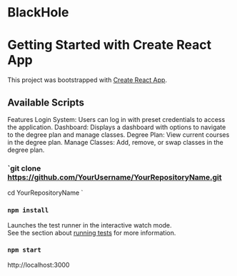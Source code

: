 # BlackHole
# Getting Started with Create React App

This project was bootstrapped with [Create React App](https://github.com/facebook/create-react-app).

## Available Scripts

Features
Login System: Users can log in with preset credentials to access the application.
Dashboard: Displays a dashboard with options to navigate to the degree plan and manage classes.
Degree Plan: View current courses in the degree plan.
Manage Classes: Add, remove, or swap classes in the degree plan.

### `git clone https://github.com/YourUsername/YourRepositoryName.git
cd YourRepositoryName
`

### `npm install`

Launches the test runner in the interactive watch mode.\
See the section about [running tests](https://facebook.github.io/create-react-app/docs/running-tests) for more information.

### `npm start`

http://localhost:3000

